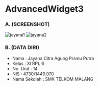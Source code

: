 # AdvancedWidget3

### A. (SCREENSHOT)
![jayana1](https://cloud.githubusercontent.com/assets/22091034/18816683/c17828fa-8378-11e6-8440-7d5c5787bcac.png)
![jayana2](https://cloud.githubusercontent.com/assets/22091034/18816684/c17ff468-8378-11e6-981f-380168d0d708.png)

### B. (DATA DIRI)
- Nama          : Jayana Citra Agung Pramu Putra
- Kelas         : XI RPL 6
- No. Urut      : 14
- NIS           : 4730/1449.070
- Nama Sekolah  : SMK TELKOM MALANG
